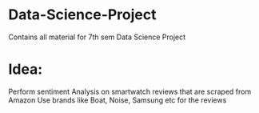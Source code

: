 # Data-Science-Project
Contains all material for 7th sem Data Science Project

# Idea:
   Perform sentiment Analysis on smartwatch reviews that are scraped from Amazon 
   Use brands like Boat, Noise, Samsung etc for the reviews
  
